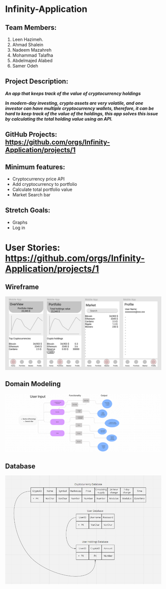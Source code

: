 # Infinity-Application 

## Team Members:

1. Leen Hazimeh.
2. Ahmad Shalein
3. Nadeem Mazahreh
4. Mohammad Talafha
5. Abdelmajed Alabed
6. Samer Odeh

## Project Description:

***An app that keeps track of the value of cryptocurrency holdings***

***In modern-day investing, crypto assets are very volatile, and one investor can have multiple cryptocurrency wallets, therefore, it can be hard to keep track of the value of the holdings, this app solves this issue by calculating the total holding value using an API.***

## GitHub Projects: https://github.com/orgs/Infinity-Application/projects/1

## Minimum features:

-   Cryptocurrency price API
-   Add cryptocurrency to portfolio 
-   Calculate total portfolio value 
-   Market Search bar


## Stretch Goals:

-   Graphs
-   Log in

# User Stories: https://github.com/orgs/Infinity-Application/projects/1
## Wireframe
![Wireframe](images/w-frame.jpg)

## Domain Modeling
![Domain Modeling](images/Domain_Modeling.png)

## Database
![Database](images/database.jpg)
